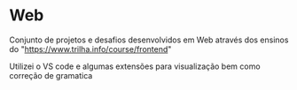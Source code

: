 # Web

Conjunto de projetos e desafios desenvolvidos em Web através dos ensinos do "https://www.trilha.info/course/frontend"

Utilizei o VS code e algumas extensões para visualização bem como correção de gramatica


